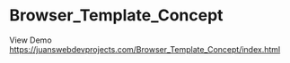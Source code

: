 # Browser_Template_Concept

View Demo https://juanswebdevprojects.com/Browser_Template_Concept/index.html
